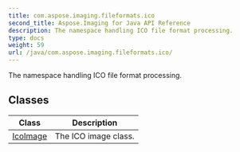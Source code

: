```yaml
---
title: com.aspose.imaging.fileformats.ico
second_title: Aspose.Imaging for Java API Reference
description: The namespace handling ICO file format processing.
type: docs
weight: 59
url: /java/com.aspose.imaging.fileformats.ico/
---
```


The namespace handling ICO file format processing.


## Classes

| Class | Description |
| --- | --- |
| [IcoImage](../com.aspose.imaging.fileformats.ico/icoimage) | The ICO image class. |
